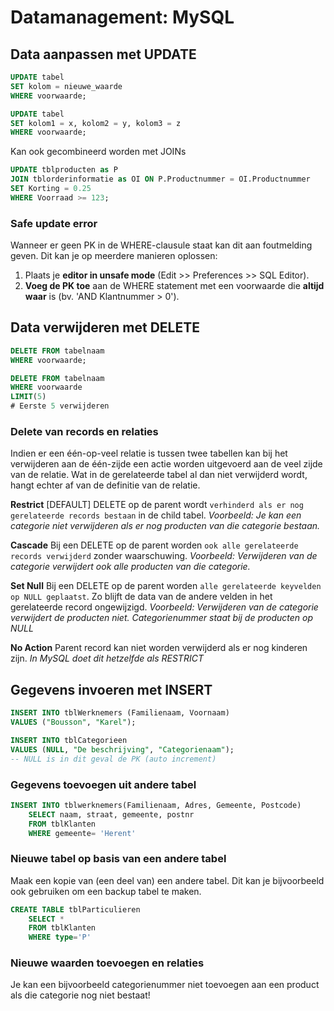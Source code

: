 # Datamanagement: MySQL
## Data aanpassen met UPDATE
```sql
UPDATE tabel
SET kolom = nieuwe_waarde
WHERE voorwaarde;

UPDATE tabel
SET kolom1 = x, kolom2 = y, kolom3 = z
WHERE voorwaarde;
```
Kan ook gecombineerd worden met JOINs
```sql
UPDATE tblproducten as P
JOIN tblorderinformatie as OI ON P.Productnummer = OI.Productnummer
SET Korting = 0.25
WHERE Voorraad >= 123;
```

### Safe update error
Wanneer er geen PK in de WHERE-clausule staat kan dit aan foutmelding geven. Dit kan je op meerdere manieren oplossen:
 1. Plaats je **editor in unsafe mode** (Edit >> Preferences >> SQL Editor).
 2. **Voeg de PK toe** aan de WHERE statement met een voorwaarde die **altijd waar** is (bv. 'AND Klantnummer > 0').

## Data verwijderen met DELETE
```sql
DELETE FROM tabelnaam
WHERE voorwaarde;

DELETE FROM tabelnaam
WHERE voorwaarde
LIMIT(5)
# Eerste 5 verwijderen
```
### Delete van records en relaties
Indien er een één-op-veel relatie is tussen twee tabellen kan bij het verwijderen aan de één-zijde een actie worden uitgevoerd aan de veel zijde van de relatie. Wat in de gerelateerde tabel al dan niet verwijderd wordt, hangt echter af van de definitie van de relatie.

**Restrict** [DEFAULT]
DELETE op de parent wordt `verhinderd als er nog gerelateerde records bestaan` in de child tabel.
_Voorbeeld: Je kan een categorie niet verwijderen als er nog producten van die categorie bestaan._

**Cascade**
Bij een DELETE op de parent worden `ook alle gerelateerde records verwijderd` zonder waarschuwing.
_Voorbeeld: Verwijderen van de categorie verwijdert ook alle producten van die categorie._

**Set Null**
Bij een DELETE op de parent worden `alle gerelateerde keyvelden op NULL geplaatst`. Zo blijft de data van de andere velden in het gerelateerde record ongewijzigd.
_Voorbeeld: Verwijderen van de categorie verwijdert de producten niet. Categorienummer staat bij de producten op NULL_

**No Action**
Parent record kan niet worden verwijderd als er nog kinderen zijn.
_In MySQL doet dit hetzelfde als RESTRICT_

## Gegevens invoeren met INSERT
```sql
INSERT INTO tblWerknemers (Familienaam, Voornaam)
VALUES ("Bousson", "Karel");

INSERT INTO tblCategorieen
VALUES (NULL, "De beschrijving", "Categorienaam");
-- NULL is in dit geval de PK (auto increment)
```

### Gegevens toevoegen uit andere tabel
```sql
INSERT INTO tblwerknemers(Familienaam, Adres, Gemeente, Postcode)
	SELECT naam, straat, gemeente, postnr
	FROM tblKlanten
	WHERE gemeente= 'Herent'
```

### Nieuwe tabel op basis van een andere tabel
Maak een kopie van (een deel van) een andere tabel.
Dit kan je bijvoorbeeld  ook gebruiken om een backup tabel te maken.
```sql
CREATE TABLE tblParticulieren
	SELECT *
	FROM tblKlanten
	WHERE type='P'
```

### Nieuwe waarden toevoegen en relaties
Je kan een bijvoorbeeld categorienummer niet toevoegen aan een product als die categorie nog niet bestaat!
<!--stackedit_data:
eyJoaXN0b3J5IjpbMTYyMDI4NjUsODc0OTIyMzQ0LDk0NzQwMT
cwOCw4MTUyMzM2MDQsMTcyNTgyMjkzOV19
-->
